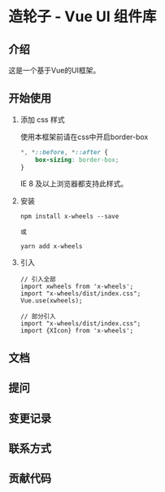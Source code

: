 # 造轮子 - Vue UI  组件库

## 介绍

这是一个基于Vue的UI框架。

## 开始使用

1. 添加 css 样式

    使用本框架前请在css中开启border-box
    ```css
    *, *::before, *::after {
        box-sizing: border-box;
    }
    ```
    IE 8 及以上浏览器都支持此样式。
    
2. 安装 
   ```shell script
   npm install x-wheels --save
   
   或
   
   yarn add x-wheels
    ```

3. 引入
    ```ecmascript 6
    // 引入全部
    import xwheels from 'x-wheels';
    import "x-wheels/dist/index.css";
    Vue.use(xwheels);
   
    // 部分引入
    import "x-wheels/dist/index.css";
    import {XIcon} from 'x-wheels';
    ```
## 文档

## 提问

## 变更记录

## 联系方式

## 贡献代码




